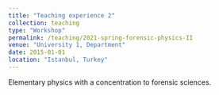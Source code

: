 ```yaml
---
title: "Teaching experience 2"
collection: teaching
type: "Workshop"
permalink: /teaching/2021-spring-forensic-physics-II
venue: "University 1, Department"
date: 2015-01-01
location: "Istanbul, Turkey"
---
```


Elementary physics with a concentration to forensic sciences.

